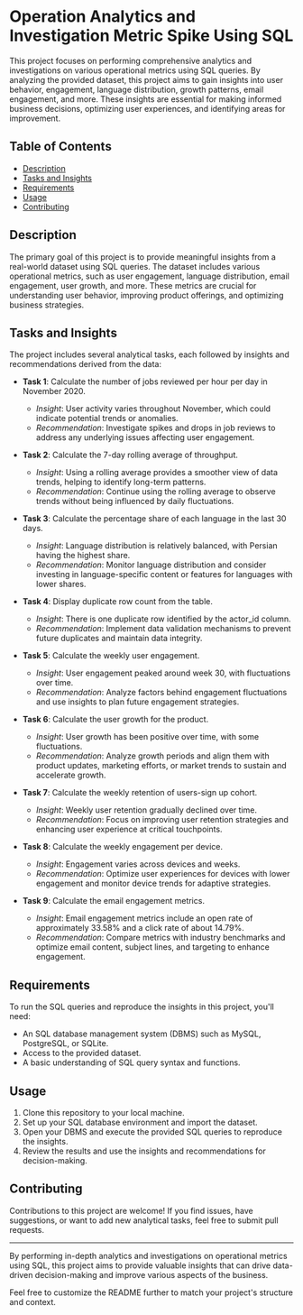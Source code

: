 # Operation Analytics and Investigation Metric Spike Using SQL

This project focuses on performing comprehensive analytics and investigations on various operational metrics using SQL queries. By analyzing the provided dataset, this project aims to gain insights into user behavior, engagement, language distribution, growth patterns, email engagement, and more. These insights are essential for making informed business decisions, optimizing user experiences, and identifying areas for improvement.

## Table of Contents

- [Description](#description)
- [Tasks and Insights](#tasks-and-insights)
- [Requirements](#requirements)
- [Usage](#usage)
- [Contributing](#contributing)

## Description

The primary goal of this project is to provide meaningful insights from a real-world dataset using SQL queries. The dataset includes various operational metrics, such as user engagement, language distribution, email engagement, user growth, and more. These metrics are crucial for understanding user behavior, improving product offerings, and optimizing business strategies.

## Tasks and Insights

The project includes several analytical tasks, each followed by insights and recommendations derived from the data:

- **Task 1**: Calculate the number of jobs reviewed per hour per day in November 2020.
  - *Insight*: User activity varies throughout November, which could indicate potential trends or anomalies.
  - *Recommendation*: Investigate spikes and drops in job reviews to address any underlying issues affecting user engagement.

- **Task 2**: Calculate the 7-day rolling average of throughput.
  - *Insight*: Using a rolling average provides a smoother view of data trends, helping to identify long-term patterns.
  - *Recommendation*: Continue using the rolling average to observe trends without being influenced by daily fluctuations.

- **Task 3**: Calculate the percentage share of each language in the last 30 days.
  - *Insight*: Language distribution is relatively balanced, with Persian having the highest share.
  - *Recommendation*: Monitor language distribution and consider investing in language-specific content or features for languages with lower shares.

- **Task 4**: Display duplicate row count from the table.
  - *Insight*: There is one duplicate row identified by the actor_id column.
  - *Recommendation*: Implement data validation mechanisms to prevent future duplicates and maintain data integrity.

- **Task 5**: Calculate the weekly user engagement.
  - *Insight*: User engagement peaked around week 30, with fluctuations over time.
  - *Recommendation*: Analyze factors behind engagement fluctuations and use insights to plan future engagement strategies.

- **Task 6**: Calculate the user growth for the product.
  - *Insight*: User growth has been positive over time, with some fluctuations.
  - *Recommendation*: Analyze growth periods and align them with product updates, marketing efforts, or market trends to sustain and accelerate growth.

- **Task 7**: Calculate the weekly retention of users-sign up cohort.
  - *Insight*: Weekly user retention gradually declined over time.
  - *Recommendation*: Focus on improving user retention strategies and enhancing user experience at critical touchpoints.

- **Task 8**: Calculate the weekly engagement per device.
  - *Insight*: Engagement varies across devices and weeks.
  - *Recommendation*: Optimize user experiences for devices with lower engagement and monitor device trends for adaptive strategies.

- **Task 9**: Calculate the email engagement metrics.
  - *Insight*: Email engagement metrics include an open rate of approximately 33.58% and a click rate of about 14.79%.
  - *Recommendation*: Compare metrics with industry benchmarks and optimize email content, subject lines, and targeting to enhance engagement.

## Requirements

To run the SQL queries and reproduce the insights in this project, you'll need:

- An SQL database management system (DBMS) such as MySQL, PostgreSQL, or SQLite.
- Access to the provided dataset.
- A basic understanding of SQL query syntax and functions.

## Usage

1. Clone this repository to your local machine.
2. Set up your SQL database environment and import the dataset.
3. Open your DBMS and execute the provided SQL queries to reproduce the insights.
4. Review the results and use the insights and recommendations for decision-making.

## Contributing

Contributions to this project are welcome! If you find issues, have suggestions, or want to add new analytical tasks, feel free to submit pull requests.

---

By performing in-depth analytics and investigations on operational metrics using SQL, this project aims to provide valuable insights that can drive data-driven decision-making and improve various aspects of the business.

Feel free to customize the README further to match your project's structure and context.
